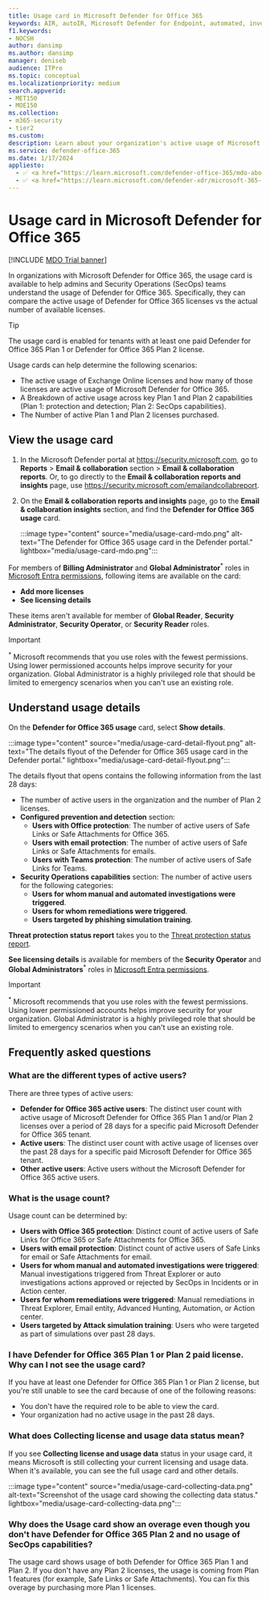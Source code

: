 ```yaml
---
title: Usage card in Microsoft Defender for Office 365
keywords: AIR, autoIR, Microsoft Defender for Endpoint, automated, investigation, response, remediation, threats, advanced, threat, protection
f1.keywords:
- NOCSH
author: dansimp
ms.author: dansimp
manager: deniseb
audience: ITPro
ms.topic: conceptual
ms.localizationpriority: medium
search.appverid:
- MET150
- MOE150
ms.collection:
- m365-security
- tier2
ms.custom:
description: Learn about your organization's active usage of Microsoft Defender for Office 365 licenses versus the actual number of licenses purchased.
ms.service: defender-office-365
ms.date: 1/17/2024
appliesto:
  - ✅ <a href="https://learn.microsoft.com/defender-office-365/mdo-about#defender-for-office-365-plan-1-vs-plan-2-cheat-sheet" target="_blank">Microsoft Defender for Office 365 Plan 1 and Plan 2</a>
  - ✅ <a href="https://learn.microsoft.com/defender-xdr/microsoft-365-defender" target="_blank">Microsoft Defender XDR</a>
---
```


# Usage card in Microsoft Defender for Office 365

[!INCLUDE [MDO Trial banner](../includes/mdo-trial-banner.md)]

In organizations with Microsoft Defender for Office 365, the usage card is available to help admins and Security Operations (SecOps) teams understand the usage of Defender for Office 365. Specifically, they can compare the active usage of Defender for Office 365 licenses vs the actual number of available licenses.

> [!TIP]
> The usage card is enabled for tenants with at least one paid Defender for Office 365 Plan 1 or Defender for Office 365 Plan 2 license.

Usage cards can help determine the following scenarios:

- The active usage of Exchange Online licenses and how many of those licenses are active usage of Microsoft Defender for Office 365.
- A Breakdown of active usage across key Plan 1 and Plan 2 capabilities (Plan 1: protection and detection; Plan 2: SecOps capabilities).
- The Number of active Plan 1 and Plan 2 licenses purchased.

## View the usage card

1. In the Microsoft Defender portal at <https://security.microsoft.com>, go to **Reports** \> **Email & collaboration** section \> **Email & collaboration reports**. Or, to go directly to the **Email & collaboration reports and insights** page, use <https://security.microsoft.com/emailandcollabreport>.

2. On the **Email & collaboration reports and insights** page, go to the **Email & collaboration insights** section, and find the **Defender for Office 365 usage** card.

   :::image type="content" source="media/usage-card-mdo.png" alt-text="The Defender for Office 365 usage card in the Defender portal." lightbox="media/usage-card-mdo.png":::

For members of **Billing Administrator** and **Global Administrator**<sup>\*</sup> roles in [Microsoft Entra permissions](/entra/identity/role-based-access-control/manage-roles-portal), following items are available on the card:

- **Add more licenses**
- **See licensing details**

These items aren't available for member of **Global Reader**, **Security Administrator**, **Security Operator**, or **Security Reader** roles.

> [!IMPORTANT]
> <sup>\*</sup> Microsoft recommends that you use roles with the fewest permissions. Using lower permissioned accounts helps improve security for your organization. Global Administrator is a highly privileged role that should be limited to emergency scenarios when you can't use an existing role.

## Understand usage details

On the **Defender for Office 365 usage** card, select **Show details**.

:::image type="content" source="media/usage-card-detail-flyout.png" alt-text="The details flyout of the Defender for Office 365 usage card in the Defender portal." lightbox="media/usage-card-detail-flyout.png":::

The details flyout that opens contains the following information from the last 28 days:

- The number of active users in the organization and the number of Plan 2 licenses.
- **Configured prevention and detection** section:
  - **Users with Office protection**: The number of active users of Safe Links or Safe Attachments for Office 365.
  - **Users with email protection**: The number of active users of Safe Links or Safe Attachments for emails.
  - **Users with Teams protection**: The number of active users of Safe Links for Teams.
- **Security  Operations capabilities** section: The number of active users for the following categories:
  - **Users for whom manual and automated investigations were triggered**.
  - **Users for whom remediations were triggered**.
  - **Users targeted by phishing simulation training**.

**Threat protection status report** takes you to the [Threat protection status report](reports-email-security.md#threat-protection-status-report).

**See licensing details** is available for members of the **Security Operator** and  **Global Administrators**<sup>\*</sup> roles in [Microsoft Entra permissions](/entra/identity/role-based-access-control/manage-roles-portal).

> [!IMPORTANT]
> <sup>\*</sup> Microsoft recommends that you use roles with the fewest permissions. Using lower permissioned accounts helps improve security for your organization. Global Administrator is a highly privileged role that should be limited to emergency scenarios when you can't use an existing role.

## Frequently asked questions

### What are the different types of active users?

There are three types of active users:

- **Defender for Office 365 active users**: The distinct user count with active usage of Microsoft Defender for Office 365 Plan 1 and/or Plan 2 licenses over a period of 28 days for a specific paid Microsoft Defender for Office 365 tenant.
- **Active users**: The distinct user count with active usage of licenses over the past 28 days for a specific paid Microsoft Defender for Office 365 tenant.
- **Other active users**: Active users without the Microsoft Defender for Office 365 active users.

### What is the usage count?

Usage count can be determined by:

- **Users with Office 365 protection**: Distinct count of active users of Safe Links for Office 365 or Safe Attachments for Office 365.
- **Users with email protection**: Distinct count of active users of Safe Links for email or Safe Attachments for email.
- **Users for whom manual and automated investigations were triggered**: Manual investigations triggered from Threat Explorer or auto investigations actions approved or rejected by SecOps in Incidents or in Action center.
- **Users for whom remediations were triggered**: Manual remediations in Threat Explorer, Email entity, Advanced Hunting, Automation, or Action center.
- **Users targeted by Attack simulation training**: Users who were targeted as part of simulations over past 28 days.

### I have Defender for Office 365 Plan 1 or Plan 2 paid license. Why can I not see the usage card?

If you have at least one Defender for Office 365 Plan 1 or Plan 2 license, but you're still unable to see the card because of one of the following reasons:

- You don't have the required role to be able to view the card.
- Your organization had no active usage in the past 28 days.

### What does Collecting license and usage data status mean?

If you see **Collecting license and usage data** status in your usage card, it means Microsoft is still collecting your current licensing and usage data. When it's available, you can see the full usage card and other details.

:::image type="content" source="media/usage-card-collecting-data.png" alt-text="Screenshot of the usage card showing the collecting data status." lightbox="media/usage-card-collecting-data.png":::

### Why does the Usage card show an overage even though you don't have Defender for Office 365 Plan 2 and no usage of SecOps capabilities?

The usage card shows usage of both Defender for Office 365 Plan 1 and Plan 2. If you don't have any Plan 2 licenses, the usage is coming from Plan 1 features (for example, Safe Links or Safe Attachments). You can fix this overage by purchasing more Plan 1 licenses.
